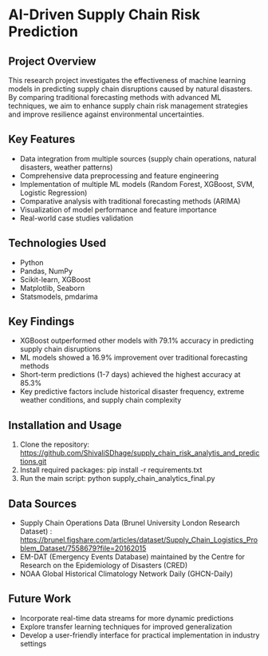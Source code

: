 # AI-Driven Supply Chain Risk Prediction

## Project Overview

This research project investigates the effectiveness of machine learning models in predicting supply chain disruptions caused by natural disasters. By comparing traditional forecasting methods with advanced ML techniques, we aim to enhance supply chain risk management strategies and improve resilience against environmental uncertainties.

## Key Features

- Data integration from multiple sources (supply chain operations, natural disasters, weather patterns)
- Comprehensive data preprocessing and feature engineering
- Implementation of multiple ML models (Random Forest, XGBoost, SVM, Logistic Regression)
- Comparative analysis with traditional forecasting methods (ARIMA)
- Visualization of model performance and feature importance
- Real-world case studies validation

## Technologies Used

- Python
- Pandas, NumPy
- Scikit-learn, XGBoost
- Matplotlib, Seaborn
- Statsmodels, pmdarima

## Key Findings

- XGBoost outperformed other models with 79.1% accuracy in predicting supply chain disruptions
- ML models showed a 16.9% improvement over traditional forecasting methods
- Short-term predictions (1-7 days) achieved the highest accuracy at 85.3%
- Key predictive factors include historical disaster frequency, extreme weather conditions, and supply chain complexity

## Installation and Usage

1. Clone the repository:
   https://github.com/ShivaliSDhage/supply_chain_risk_analytis_and_predictions.git
2. Install required packages: pip install -r requirements.txt
3. Run the main script: python supply_chain_analytics_final.py

## Data Sources

- Supply Chain Operations Data (Brunel University London Research Dataset) : https://brunel.figshare.com/articles/dataset/Supply_Chain_Logistics_Problem_Dataset/7558679?file=20162015
- EM-DAT (Emergency Events Database) maintained by the Centre for Research on the Epidemiology of Disasters (CRED)
- NOAA Global Historical Climatology Network Daily (GHCN-Daily)

## Future Work

- Incorporate real-time data streams for more dynamic predictions
- Explore transfer learning techniques for improved generalization
- Develop a user-friendly interface for practical implementation in industry settings

